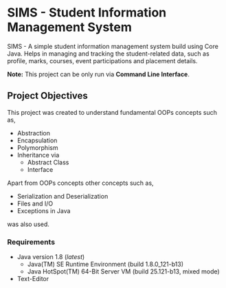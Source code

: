 # SIMS - Student Information Management System

SIMS - A simple student information management system build using Core Java. Helps in managing and tracking the student-related data, such as profile, marks, courses, event participations and placement details.

**Note:** This project can be only run via  **Command Line Interface**.

## Project Objectives

This project was created to understand fundamental OOPs concepts such as,
* Abstraction
* Encapsulation
* Polymorphism
* Inheritance via 
    * Abstract Class
    * Interface


Apart from OOPs concepts other concepts such as,

* Serialization and Deserialization
* Files and I/O
* Exceptions in Java

was also used.

### Requirements

* Java version 1.8 (*latest*)
    * Java(TM) SE Runtime Environment (build 1.8.0_121-b13)
    * Java HotSpot(TM) 64-Bit Server VM (build 25.121-b13, mixed mode)
* Text-Editor

